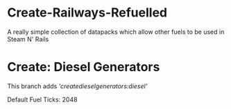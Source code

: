 # Create-Railways-Refuelled
A really simple collection of datapacks which allow other fuels to be used in Steam N' Rails

# Create: Diesel Generators

This branch adds _'createdieselgenerators:diesel'_

Default Fuel Ticks: 2048